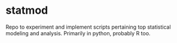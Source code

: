 # statmod
Repo to experiment and implement scripts pertaining top statistical modeling and analysis. Primarily in python, probably R too.
